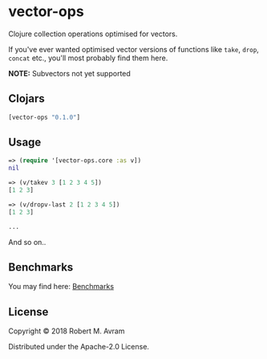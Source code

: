 # vector-ops

Clojure collection operations optimised for vectors.

If you've ever wanted optimised vector versions of functions like `take`, `drop`, `concat` etc.,
you'll most probably find them here.

**NOTE:** Subvectors not yet supported
## Clojars

```clj
[vector-ops "0.1.0"]
```

## Usage 
```clojure 
=> (require '[vector-ops.core :as v])
nil 

=> (v/takev 3 [1 2 3 4 5])
[1 2 3] 

=> (v/dropv-last 2 [1 2 3 4 5])
[1 2 3]

...
```

And so on..
## Benchmarks
You may find here: [Benchmarks](/benchmarks/benchmark.md)

## License

Copyright © 2018 Robert M. Avram

Distributed under the Apache-2.0 License.
